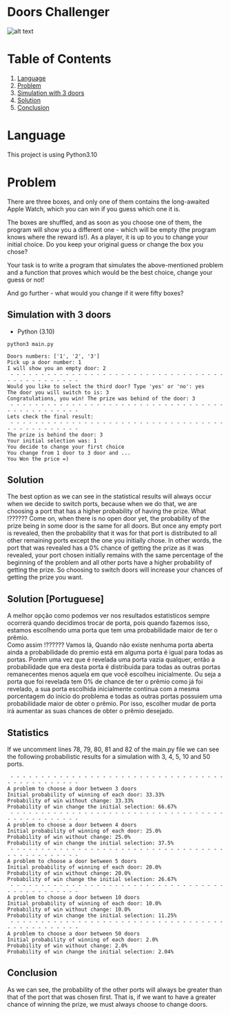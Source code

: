 # Doors Challenger

![alt text](https://miro.medium.com/max/700/1*2ypNLAI4KNsWmi68SPmQqg.png)


# Table of Contents
1. [Language](#Deps)
2. [Problem](#Problem)
3. [Simulation with 3 doors](#Simulation)
4. [Solution](#Stats)
5. [Conclusion](#Conclusion)


# <a name="Deps"></a>Language
This project is using Python3.10

# <a name="The Problem"></a>Problem

There are three boxes, and only one of them contains the long-awaited Apple Watch, which you can win if you guess which one it is.

The boxes are shuffled, and as soon as you choose one of them, the program will show you a different one - which will be empty (the program knows where the reward is!). As a player, it is up to you to change your initial choice. Do you keep your original guess or change the box you chose?

Your task is to write a program that simulates the above-mentioned problem and a function that proves which would be the best choice, change your guess or not! 

And go further - what would you change if it were fifty boxes? 



## Simulation with 3 doors


* Python (3.10)
```shell
python3 main.py

Doors numbers: ['1', '2', '3']
Pick up a door number: 1
I will show you an empty door: 2
 - - - - - - - - - - - - - - - - - - - - - - - - - - - - - - - - - - - - - - - - - - - - - - - 
Would you like to select the third door? Type 'yes' or 'no': yes
The door you will switch to is: 3
Congratulations, you win! The prize was behind of the door: 3
 - - - - - - - - - - - - - - - - - - - - - - - - - - - - - - - - - - - - - - - - - - - - - - - 
Lets check the final result:
 - - - - - - - - - - - - - - - - - - - - - - - - - - - - - - - - - - - - - - - - - - - - - - - 
The prize is behind the door: 3
Your initial selection was: 1 
You decide to change your first choice
You change from 1 door to 3 door and ...
You Won the price =)
```

## Solution 
The best option as we can see in the statistical results will always occur when we decide to switch ports, because when we do that, we are choosing a port that has a higher probability of having the prize.
What !??????
Come on, when there is no open door yet, the probability of the prize being in some door is the same for all doors. But once any empty port is revealed, then the probability that it was for that port is distributed to all other remaining ports except the one you initially chose. In other words, the port that was revealed has a 0% chance of getting the prize as it was revealed, your port chosen initially remains with the same percentage of the beginning of the problem and all other ports have a higher probability of getting the prize. So choosing to switch doors will increase your chances of getting the prize you want.

## Solution [Portuguese]
A melhor opção como podemos ver nos resultados estatisticos sempre ocorrerá quando decidimos trocar de porta, pois quando fazemos isso, estamos escolhendo uma porta que tem uma probabilidade maior de ter o prêmio.  
Como assim !??????
Vamos lá, Quando não existe nenhuma porta aberta ainda a probabilidade do premio está em alguma porta é igual para todas as portas. Porém uma vez que é revelada uma porta vazia qualquer, então a probabilidade que era desta porta é distribuida para todas as outras portas remanecentes menos aquela em que você escolheu inicialmente. Ou seja a porta que foi revelada tem 0% de chance de ter o prêmio como já foi revelado, a sua porta escolhida inicialmente continua com a mesma porcentagem do inicio do problema e todas as outras portas possuiem uma probabilidade maior de obter o prêmio. Por isso, escolher mudar de porta irá aumentar as suas chances de obter o prêmio desejado.

## Statistics
If we uncomment lines 78, 79, 80, 81 and 82 of the main.py file we can see the following probabilistic results for a simulation with 3, 4, 5, 10 and 50 ports.

```
 - - - - - - - - - - - - - - - - - - - - - - - - - - - - - - - - - - - - - - - - - - - - - - - 
A problem to choose a door between 3 doors
Initial probability of winning of each door: 33.33%
Probability of win without change: 33.33%
Probability of win change the initial selection: 66.67%
 - - - - - - - - - - - - - - - - - - - - - - - - - - - - - - - - - - - - - - - - - - - - - - - 
A problem to choose a door between 4 doors
Initial probability of winning of each door: 25.0%
Probability of win without change: 25.0%
Probability of win change the initial selection: 37.5%
 - - - - - - - - - - - - - - - - - - - - - - - - - - - - - - - - - - - - - - - - - - - - - - - 
A problem to choose a door between 5 doors
Initial probability of winning of each door: 20.0%
Probability of win without change: 20.0%
Probability of win change the initial selection: 26.67%
 - - - - - - - - - - - - - - - - - - - - - - - - - - - - - - - - - - - - - - - - - - - - - - - 
A problem to choose a door between 10 doors
Initial probability of winning of each door: 10.0%
Probability of win without change: 10.0%
Probability of win change the initial selection: 11.25%
 - - - - - - - - - - - - - - - - - - - - - - - - - - - - - - - - - - - - - - - - - - - - - - - 
A problem to choose a door between 50 doors
Initial probability of winning of each door: 2.0%
Probability of win without change: 2.0%
Probability of win change the initial selection: 2.04%
```

## Conclusion
As we can see, the probability of the other ports will always be greater than that of the port that was chosen first. That is, if we want to have a greater chance of winning the prize, we must always choose to change doors.
